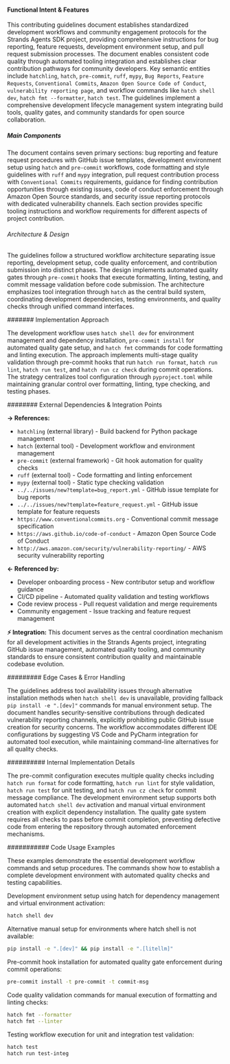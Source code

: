 <!-- CACHE_METADATA_START -->
<!-- Source File: {PROJECT_ROOT}/.knowledge/git-clones/strands_sdk_python/CONTRIBUTING.md -->
<!-- Cached On: 2025-07-07T22:38:11.988769 -->
<!-- Source Modified: 2025-06-30T17:02:52.895757 -->
<!-- Cache Version: 1.0 -->
<!-- CACHE_METADATA_END -->

#### Functional Intent & Features

This contributing guidelines document establishes standardized development workflows and community engagement protocols for the Strands Agents SDK project, providing comprehensive instructions for bug reporting, feature requests, development environment setup, and pull request submission processes. The document enables consistent code quality through automated tooling integration and establishes clear contribution pathways for community developers. Key semantic entities include `hatchling`, `hatch`, `pre-commit`, `ruff`, `mypy`, `Bug Reports`, `Feature Requests`, `Conventional Commits`, `Amazon Open Source Code of Conduct`, `vulnerability reporting page`, and workflow commands like `hatch shell dev`, `hatch fmt --formatter`, `hatch test`. The guidelines implement a comprehensive development lifecycle management system integrating build tools, quality gates, and community standards for open source collaboration.

##### Main Components

The document contains seven primary sections: bug reporting and feature request procedures with GitHub issue templates, development environment setup using `hatch` and `pre-commit` workflows, code formatting and style guidelines with `ruff` and `mypy` integration, pull request contribution process with `Conventional Commits` requirements, guidance for finding contribution opportunities through existing issues, code of conduct enforcement through Amazon Open Source standards, and security issue reporting protocols with dedicated vulnerability channels. Each section provides specific tooling instructions and workflow requirements for different aspects of project contribution.

###### Architecture & Design

The guidelines follow a structured workflow architecture separating issue reporting, development setup, code quality enforcement, and contribution submission into distinct phases. The design implements automated quality gates through `pre-commit` hooks that execute formatting, linting, testing, and commit message validation before code submission. The architecture emphasizes tool integration through `hatch` as the central build system, coordinating development dependencies, testing environments, and quality checks through unified command interfaces.

####### Implementation Approach

The development workflow uses `hatch shell dev` for environment management and dependency installation, `pre-commit install` for automated quality gate setup, and `hatch fmt` commands for code formatting and linting execution. The approach implements multi-stage quality validation through pre-commit hooks that run `hatch run format`, `hatch run lint`, `hatch run test`, and `hatch run cz check` during commit operations. The strategy centralizes tool configuration through `pyproject.toml` while maintaining granular control over formatting, linting, type checking, and testing phases.

######## External Dependencies & Integration Points

**→ References:**
- `hatchling` (external library) - Build backend for Python package management
- `hatch` (external tool) - Development workflow and environment management
- `pre-commit` (external framework) - Git hook automation for quality checks
- `ruff` (external tool) - Code formatting and linting enforcement
- `mypy` (external tool) - Static type checking validation
- `../../issues/new?template=bug_report.yml` - GitHub issue template for bug reports
- `../../issues/new?template=feature_request.yml` - GitHub issue template for feature requests
- `https://www.conventionalcommits.org` - Conventional commit message specification
- `https://aws.github.io/code-of-conduct` - Amazon Open Source Code of Conduct
- `http://aws.amazon.com/security/vulnerability-reporting/` - AWS security vulnerability reporting

**← Referenced by:**
- Developer onboarding process - New contributor setup and workflow guidance
- CI/CD pipeline - Automated quality validation and testing workflows
- Code review process - Pull request validation and merge requirements
- Community engagement - Issue tracking and feature request management

**⚡ Integration:**
This document serves as the central coordination mechanism for all development activities in the Strands Agents project, integrating GitHub issue management, automated quality tooling, and community standards to ensure consistent contribution quality and maintainable codebase evolution.

######### Edge Cases & Error Handling

The guidelines address tool availability issues through alternative installation methods when `hatch shell dev` is unavailable, providing fallback `pip install -e ".[dev]"` commands for manual environment setup. The document handles security-sensitive contributions through dedicated vulnerability reporting channels, explicitly prohibiting public GitHub issue creation for security concerns. The workflow accommodates different IDE configurations by suggesting VS Code and PyCharm integration for automated tool execution, while maintaining command-line alternatives for all quality checks.

########## Internal Implementation Details

The pre-commit configuration executes multiple quality checks including `hatch run format` for code formatting, `hatch run lint` for style validation, `hatch run test` for unit testing, and `hatch run cz check` for commit message compliance. The development environment setup supports both automated `hatch shell dev` activation and manual virtual environment creation with explicit dependency installation. The quality gate system requires all checks to pass before commit completion, preventing defective code from entering the repository through automated enforcement mechanisms.

########### Code Usage Examples

These examples demonstrate the essential development workflow commands and setup procedures. The commands show how to establish a complete development environment with automated quality checks and testing capabilities.

Development environment setup using hatch for dependency management and virtual environment activation:

```bash
hatch shell dev
```

Alternative manual setup for environments where hatch shell is not available:

```bash
pip install -e ".[dev]" && pip install -e ".[litellm]"
```

Pre-commit hook installation for automated quality gate enforcement during commit operations:

```bash
pre-commit install -t pre-commit -t commit-msg
```

Code quality validation commands for manual execution of formatting and linting checks:

```bash
hatch fmt --formatter
hatch fmt --linter
```

Testing workflow execution for unit and integration test validation:

```bash
hatch test
hatch run test-integ
```